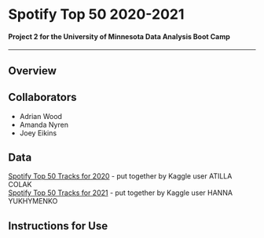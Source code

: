 # Spotify Top 50 2020-2021
#### Project 2 for the University of Minnesota Data Analysis Boot Camp
-----
## Overview

## Collaborators
* Adrian Wood
* Amanda Nyren
* Joey Eikins

## Data
[Spotify Top 50 Tracks for 2020](https://www.kaggle.com/datasets/atillacolak/top-50-spotify-tracks-2020) - put together by Kaggle user ATILLA COLAK  
[Spotify Top 50 Tracks for 2021](https://www.kaggle.com/datasets/equinxx/spotify-top-50-songs-in-2021) - put together by Kaggle user HANNA YUKHYMENKO

## Instructions for Use
